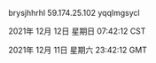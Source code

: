 brysjhhrhl 59.174.25.102 yqqlmgsycl

2021年 12月 12日 星期日 07:42:12 CST

2021年 12月 11日 星期六 23:42:12 GMT

